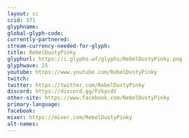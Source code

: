 ```yaml
---
layout: cc
ccid: 371
glyphname: 
global-glyph-code: 
currently-partnered: 
stream-currency-needed-for-glyph: 
title: RebelDustyPinky
glyphurl: https://i.glyphs.wf/glyphs/RebelDustyPinky.png
glyphwave: 25
youtube: https://www.youtube.com/RebelDustyPinky
twitch: 
twitter: https://twitter.com/RebelDustyPinky
discord: https://discord.gg/FzkycdV
other-site: https://www.facebook.com/RebelDustyPinky
primary-language: 
facebook: 
mixer: https://mixer.com/RebelDustyPinky
alt-names: 
---
```


